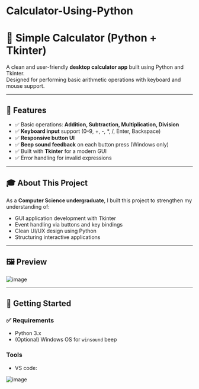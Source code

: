 # Calculator-Using-Python
# 🧮 Simple Calculator (Python + Tkinter)

A clean and user-friendly **desktop calculator app** built using Python and Tkinter.  
Designed for performing basic arithmetic operations with keyboard and mouse support.

---

## 📌 Features

- ✅ Basic operations: **Addition, Subtraction, Multiplication, Division**
- ✅ **Keyboard input** support (0–9, +, -, *, /, Enter, Backspace)
- ✅ **Responsive button UI**
- ✅ **Beep sound feedback** on each button press (Windows only)
- ✅ Built with **Tkinter** for a modern GUI
- ✅ Error handling for invalid expressions

---

## 🎓 About This Project

As a **Computer Science undergraduate**, I built this project to strengthen my understanding of:
- GUI application development with Tkinter
- Event handling via buttons and key bindings
- Clean UI/UX design using Python
- Structuring interactive applications

---

## 🖼️ Preview

![image](https://github.com/user-attachments/assets/fae7ae4f-209c-4da3-aed1-4961066f7130)

---

## 🚀 Getting Started

### ✅ Requirements

- Python 3.x  
- (Optional) Windows OS for `winsound` beep

### Tools
- VS code:
  
![image](https://github.com/user-attachments/assets/a1a8a89a-9a8d-4548-a5b2-0e6855875213)


